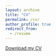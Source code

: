 ```yaml
---
layout: archive
title: "CV"
permalink: /cv/
author_profile: true
redirect_from:
  - /resume
---
```


[Download my CV](files/Mahdi_Hajialilue_cv.pdf)
